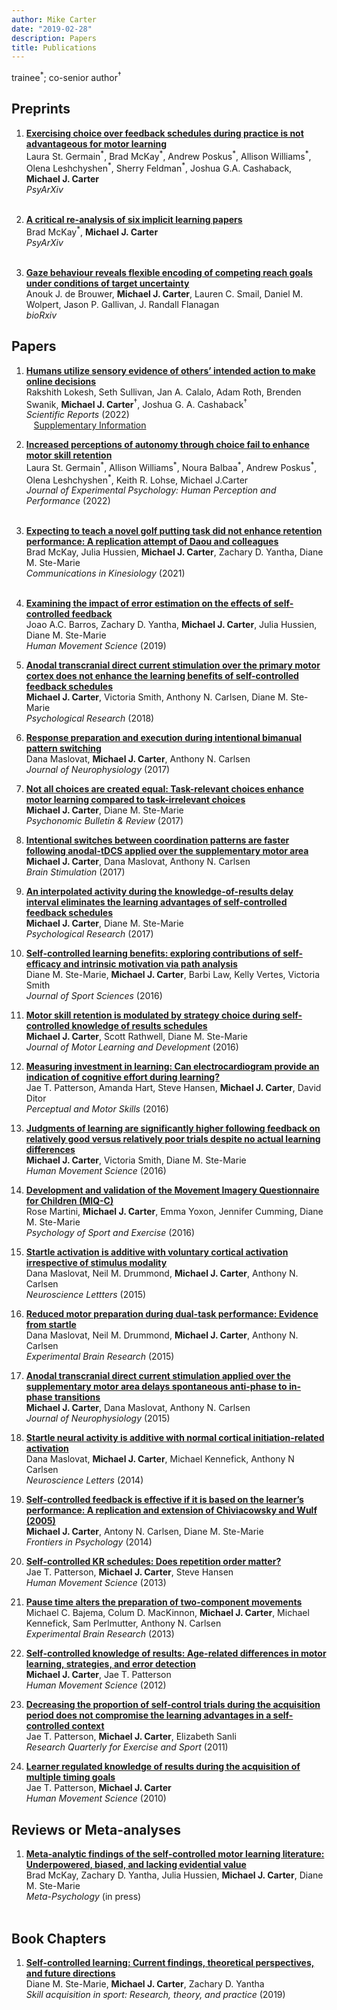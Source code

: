 ```yaml
---
author: Mike Carter
date: "2019-02-28"
description: Papers
title: Publications
---
```


trainee<sup>&ast;</sup>; co-senior author<sup>&dagger;</sup>


## Preprints

1. [**Exercising choice over feedback schedules during practice is not advantageous for motor learning**](https://doi.org/10.31234/osf.io/n52pq)  
Laura St. Germain<sup>&ast;</sup>, Brad McKay<sup>&ast;</sup>, Andrew Poskus<sup>&ast;</sup>, Allison Williams<sup>&ast;</sup>, Olena Leshchyshen<sup>&ast;</sup>, Sherry Feldman<sup>&ast;</sup>, Joshua G.A. Cashaback, **Michael J. Carter**  
*PsyArXiv*  
[<i class="fa-solid fa-file-pdf"></i>][102] &nbsp;[<i class="fa-brands fa-github"></i>](https://github.com/cartermaclab/expt_sc-feedback-characteristics)

1. [**A critical re-analysis of six implicit learning papers**](https://doi.org/10.31234/osf.io/n8mab)  
Brad McKay<sup>&ast;</sup>, **Michael J. Carter**  
*PsyArXiv*  
[<i class="fa-solid fa-file-pdf"></i>][101] &nbsp;[<i class="fa-brands fa-github"></i>](https://github.com/cartermaclab/comm_lola-tzetzis-data-irregularities)

1. [**Gaze behaviour reveals flexible encoding of competing reach goals under conditions of target uncertainty**](https://doi.org/10.1101/2020.09.02.279414)  
Anouk J. de Brouwer, **Michael J. Carter**, Lauren C. Smail, Daniel M. Wolpert, Jason P. Gallivan, J. Randall Flanagan  
*bioRxiv*  
[<i class="fa-solid fa-file-pdf"></i>][100] 


## Papers

1. [**Humans utilize sensory evidence of others’ intended action to make online decisions**](https://doi.org/10.1038/s41598-022-12662-y)  
Rakshith Lokesh, Seth Sullivan, Jan A. Calalo, Adam Roth, Brenden Swanik, **Michael J. Carter**<sup>&dagger;</sup>, Joshua G. A. Cashaback<sup>&dagger;</sup>  
*Scientific Reports* (2022)  
[<i class="fa-solid fa-file-pdf"></i>][25] &nbsp;[<i class="ai ai-osf"></i>](https://osf.io/bgf7t/) &nbsp;[Supplementary Information](https://static-content.springer.com/esm/art%3A10.1038%2Fs41598-022-12662-y/MediaObjects/41598_2022_12662_MOESM1_ESM.pdf)

1. [**Increased perceptions of autonomy through choice fail to enhance motor skill retention**](http://dx.doi.org/10.1037/xhp0000992)  
Laura St. Germain<sup>&ast;</sup>, Allison Williams<sup>&ast;</sup>, Noura Balbaa<sup>&ast;</sup>, Andrew Poskus<sup>&ast;</sup>, Olena Leshchyshen<sup>&ast;</sup>, Keith R. Lohse, Michael J.Carter  
*Journal of Experimental Psychology: Human Perception and Performance* (2022)  
[<i class="fa-solid fa-file-pdf"></i>][24] &nbsp;[<i class="fa-brands fa-github"></i>](https://github.com/cartermaclab/expt_explicit-yoked)

1. [**Expecting to teach a novel golf putting task did not enhance retention performance: A replication attempt of Daou and colleagues**](https://doi.org/10.51224/cik.v1i2.39)  
Brad McKay,  Julia Hussien, **Michael J. Carter**, Zachary D. Yantha, Diane M. Ste-Marie  
*Communications in Kinesiology* (2021)  
[<i class="fa-solid fa-file-pdf"></i>][23] &nbsp;[<i class="fa-brands fa-github"></i>](https://github.com/cartermaclab/expt_expect-to-teach)

1. [**Examining the impact of error estimation on the effects of self-controlled feedback**](https://doi.org/10.1016/j.humov.2018.12.002)  
Joao A.C. Barros, Zachary D. Yantha, **Michael J. Carter**, Julia Hussien, Diane M. Ste-Marie  
*Human Movement Science* (2019)  
[<i class="fa-solid fa-file-pdf"></i>][21]

1. [**Anodal transcranial direct current stimulation over the primary motor cortex does not enhance the learning benefits of self-controlled feedback schedules**](https://doi.org/10.1007/s00426-017-0846-x)  
**Michael J. Carter**, Victoria Smith, Anthony N. Carlsen, Diane M. Ste-Marie  
*Psychological Research* (2018)  
[<i class="fa-solid fa-file-pdf"></i>][20]

1. [**Response preparation and execution during intentional bimanual pattern switching**](https://doi.org/10.1152/jn.00323.2017)  
Dana Maslovat, **Michael J. Carter**, Anthony N. Carlsen  
*Journal of Neurophysiology* (2017)  
[<i class="fa-solid fa-file-pdf"></i>][19]

1. [**Not all choices are created equal: Task-relevant choices enhance motor learning compared to task-irrelevant choices**](https://doi.org/10.3758/s13423-017-1250-7)  
**Michael J. Carter**, Diane M. Ste-Marie  
*Psychonomic Bulletin & Review* (2017)  
[<i class="fa-solid fa-file-pdf"></i>][18]

1. [**Intentional switches between coordination patterns are faster following anodal-tDCS applied over the supplementary motor area**](https://doi.org/10.1016/j.brs.2016.11.002)  
 **Michael J. Carter**, Dana Maslovat, Anthony N. Carlsen  
 *Brain Stimulation* (2017)  
[<i class="fa-solid fa-file-pdf"></i>][17]

1. [**An interpolated activity during the knowledge-of-results delay interval eliminates the learning advantages of self-controlled feedback schedules**](https://doi.org/10.1007/s00426-016-0757-2)  
**Michael J. Carter**, Diane M. Ste-Marie  
*Psychological Research* (2017)  
[<i class="fa-solid fa-file-pdf"></i>][16]

1. [**Self-controlled learning benefits: exploring contributions of self-efficacy and intrinsic motivation via path analysis**](https://doi.org/10.1080/02640414.2015.1130236)  
Diane M. Ste-Marie, **Michael J. Carter**, Barbi Law, Kelly Vertes, Victoria Smith  
*Journal of Sport Sciences* (2016)  
[<i class="fa-solid fa-file-pdf"></i>][15]

1. [**Motor skill retention is modulated by strategy choice during self-controlled knowledge of results schedules**](https://doi.org/10.1123/jmld.2015-0023)  
**Michael J. Carter**, Scott Rathwell, Diane M. Ste-Marie  
*Journal of Motor Learning and Development* (2016)  
[<i class="fa-solid fa-file-pdf"></i>][14]

1. [**Measuring investment in learning: Can electrocardiogram provide an indication of cognitive effort during learning?**](https://doi.org/10.1177/0031512516633348)  
Jae T. Patterson, Amanda Hart, Steve Hansen, **Michael J. Carter**, David Ditor  
*Perceptual and Motor Skills* (2016)  
[<i class="fa-solid fa-file-pdf"></i>][13]

1. [**Judgments of learning are significantly higher following feedback on relatively good versus relatively poor trials despite no actual learning differences**](https://doi.org/10.1016/j.humov.2015.11.006)  
**Michael J. Carter**, Victoria Smith, Diane M. Ste-Marie  
*Human Movement Science* (2016)  
[<i class="fa-solid fa-file-pdf"></i>][12]

1. [**Development and validation of the Movement Imagery Questionnaire for Children (MIQ-C)**](https://doi.org/10.1016/j.psychsport.2015.08.008)  
Rose Martini, **Michael J. Carter**, Emma Yoxon, Jennifer Cumming, Diane M. Ste-Marie  
*Psychology of Sport and Exercise* (2016)  
[<i class="fa-solid fa-file-pdf"></i>][11]

1. [**Startle activation is additive with voluntary cortical activation irrespective of stimulus modality**](https://doi.org/10.1016/j.neulet.2015.08.053)  
Dana Maslovat, Neil M. Drummond, **Michael J. Carter**, Anthony N. Carlsen  
*Neuroscience Lettters* (2015)  
[<i class="fa-solid fa-file-pdf"></i>][10]

1. [**Reduced motor preparation during dual-task performance: Evidence from startle**](https://doi.org/10.1007/s00221-015-4340-7)  
Dana Maslovat, Neil M. Drummond, **Michael J. Carter**, Anthony N. Carlsen  
*Experimental Brain Research* (2015)  
[<i class="fa-solid fa-file-pdf"></i>][9]

1. [**Anodal transcranial direct current stimulation applied over the supplementary motor area delays spontaneous anti-phase to in-phase transitions**](https://doi.org/10.1152/jn.00662.2014)  
**Michael J. Carter**, Dana Maslovat, Anthony N. Carlsen  
*Journal of Neurophysiology* (2015)  
[<i class="fa-solid fa-file-pdf"></i>][8]

1. [**Startle neural activity is additive with normal cortical initiation-related activation**](https://doi.org/10.1016/j.neulet.2013.11.009)  
Dana Maslovat, **Michael J. Carter**, Michael Kennefick, Anthony N Carlsen  
*Neuroscience Letters* (2014)  
[<i class="fa-solid fa-file-pdf"></i>][7]

1. [**Self-controlled feedback is effective if it is based on the learner’s performance: A replication and extension of Chiviacowsky and Wulf (2005)**](https://doi.org/10.3389/fpsyg.2014.01325)  
**Michael J. Carter**, Antony N. Carlsen, Diane M. Ste-Marie  
*Frontiers in Psychology* (2014)  
[<i class="fa-solid fa-file-pdf"></i>][6]

1. [**Self-controlled KR schedules: Does repetition order matter?**](https://doi.org/10.1016/j.humov.2013.03.005)  
Jae T. Patterson, **Michael J. Carter**, Steve Hansen  
*Human Movement Science* (2013)  
[<i class="fa-solid fa-file-pdf"></i>][5]

1. [**Pause time alters the preparation of two-component movements**](https://doi.org/10.1007/s00221-013-3670-6)  
Michael C. Bajema, Colum D. MacKinnon, **Michael J. Carter**, Michael Kennefick, Sam Perlmutter, Anthony N. Carlsen  
*Experimental Brain Research* (2013)  
[<i class="fa-solid fa-file-pdf"></i>][4]

1. [**Self-controlled knowledge of results: Age-related differences in motor learning, strategies, and error detection**](https://doi.org/10.1016/j.humov.2012.07.008)  
**Michael J. Carter**, Jae T. Patterson  
*Human Movement Science* (2012)  
[<i class="fa-solid fa-file-pdf"></i>][3]

1. [**Decreasing the proportion of self-control trials during the acquisition period does not compromise the learning advantages in a self-controlled context**](https://doi.org/10.1080/02701367.2011.10599799)  
Jae T. Patterson, **Michael J. Carter**, Elizabeth Sanli  
*Research Quarterly for Exercise and Sport* (2011)  
[<i class="fa-solid fa-file-pdf"></i>][2]

1. [**Learner regulated knowledge of results during the acquisition of multiple timing goals**](https://doi.org/10.1016/j.humov.2009.12.003)  
Jae T. Patterson, **Michael J. Carter**  
*Human Movement Science* (2010)  
[<i class="fa-solid fa-file-pdf"></i>][1]


## Reviews or Meta-analyses

1. [**Meta-analytic findings of the self-controlled motor learning literature: Underpowered, biased, and lacking evidential value**](https://doi.org/10.31234/osf.io/8d3nb)  
Brad McKay, Zachary D. Yantha, Julia Hussien, **Michael J. Carter**, Diane M. Ste-Marie  
*Meta-Psychology* (in press)  
<i class="fa-solid fa-file-pdf"></i> &nbsp;[<i class="fa-brands fa-github"></i>](https://github.com/cartermaclab/proj_sc-meta-analysis)


## Book Chapters

1. [**Self-controlled learning: Current findings, theoretical perspectives, and future directions**](https://doi.org/10.4324/9781351189750)  
Diane M. Ste-Marie, **Michael J. Carter**, Zachary D. Yantha  
*Skill acquisition in sport: Research, theory, and practice* (2019)  
[<i class="fa-solid fa-file-pdf"></i>][22]


[1]:https://github.com/cartermaclab/articles_mjc/raw/main/2010_patterson-carter_learner-regulated-kr-multiple-timing-goals.pdf
[2]:https://github.com/cartermaclab/articles_mjc/raw/main/2011_patterson-etal_decreasing-proportion-of-self-control-trials.pdf
[3]:https://github.com/cartermaclab/articles_mjc/raw/main/2012_carter-patterson_self-controlled-kr-young-vs-older-adults.pdf
[4]:https://github.com/cartermaclab/articles_mjc/raw/main/2013_bajema-etal_pause-time-alters-preparation-of-two-component-mvts.pdf
[5]:https://github.com/cartermaclab/articles_mjc/raw/main/2013_patterson-etal_self-controlled-kr-and-repetition-schedules.pdf
[6]:https://github.com/cartermaclab/articles_mjc/raw/main/2014_carter-etal_self-controlled-feedback-replication-extension-of-chiviacowsky-wulf-2005.pdf
[7]:https://github.com/cartermaclab/articles_mjc/raw/main/2014_maslovat-etal_startle-neural-activity-is-additive-with-normal-initiation-related-activation.pdf
[8]:https://github.com/cartermaclab/articles_mjc/raw/main/2015_carter-etal_anodal-tdcs-delays-anti-to-inphase-transitions.pdf
[9]:https://github.com/cartermaclab/articles_mjc/raw/main/2015_maslovat-etal_reduced-motor-preparation-during-dual-task-performance.pdf
[10]:https://github.com/cartermaclab/articles_mjc/raw/main/2015_maslovat-etal_startle-neural-activity-is-additive-irrespective-of-stimulus-modality.pdf
[11]:https://github.com/cartermaclab/articles_mjc/raw/main/2016_martini-etal_development-and-validation-of-the-MIQ-C.pdf
[12]:https://github.com/cartermaclab/articles_mjc/raw/main/2016_carter-etal_judgments-of-learning-are-higher-after-fb-on-good-vs-poor-trials.pdf
[13]:https://github.com/cartermaclab/articles_mjc/raw/main/2016_patterson-etal_measuring-investment-in-learning.pdf
[14]:https://github.com/cartermaclab/articles_mjc/raw/main/2016_carter-etal_motor-skill-retention-is-modulated-by-strategy-choice-during-self-controlled-kr.pdf
[15]:https://github.com/cartermaclab/articles_mjc/raw/main/2016_stemarie-etal_self-controlled-learning-benefits-exploring-motivational-benefits-via-path-analysis.pdf
[16]:https://github.com/cartermaclab/articles_mjc/raw/main/2017_carter-stemarie_interpolated-activity-in-kr-delay-interval-eliminates-self-controlled-advantage.pdf
[17]:https://github.com/cartermaclab/articles_mjc/raw/main/2017_carter-etal_intentional-switches-between-coordination-patterns-are-faster-after-anodal-tdcs.pdf
[18]:https://github.com/cartermaclab/articles_mjc/raw/main/2017_carter-stemarie_not-all-choices-are-created-equal-task-relevant-vs-irrelevant-choices.pdf
[19]:https://github.com/cartermaclab/articles_mjc/raw/main/2017_maslovat-etal_response-preparation-and-execution-during-intentional-bimanual-pattern-switching.pdf
[20]:https://github.com/cartermaclab/articles_mjc/raw/main/2018_carter-etal_anodal-tdcs-does-not-enhance-self-controlled-learning-advantage.pdf
[21]:https://github.com/cartermaclab/articles_mjc/raw/main/2019_barros-etal_examining-the-impact-of-error-estimation-on-self-controlled-kr.pdf
[22]:https://github.com/cartermaclab/articles_mjc/raw/main/2019_ste-marie-etal_self-controlled-learning_chap-7.pdf
[23]:https://github.com/cartermaclab/articles_mjc/raw/main/2021_mckay-etal_expecting-to-teach-did-not-enhance-retention-replication-of-daou-etal.pdf
[24]:https://github.com/cartermaclab/articles_mjc/raw/main/2022_stgermain-etal_increased-perceptions-of-autonomy-through-choice-fail-to-enhance-retention.pdf
[25]:https://github.com/cartermaclab/articles_mjc/raw/main/2022_lokesh-etal_humans-utilize-sensory-evidence-of-others-intended-action-for-online-decisions.pdf


[100]:https://github.com/cartermaclab/articles_mjc/raw/main/preprint_debrouwer-etal_gaze-behaviour-reveals-flexible-encoding-of-competing-reach-goals.pdf
[101]:https://github.com/cartermaclab/articles_mjc/raw/main/preprint_mckay-carter_critical-reanalysis-of-six-implicit-learning-papers.pdf
[102]:https://github.com/cartermaclab/articles_mjc/raw/main/preprint_stgermain-etal_exercising-choice-over-fb-schedules-is-not-advantageous-for-learning.pdf

